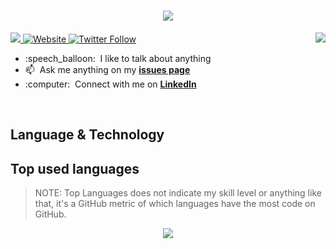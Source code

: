 <h1 align="center">
  <a href="https://git.io/typing-svg">
    <img src="https://readme-typing-svg.herokuapp.com?center=true&vCenter=true&lines=Hi%2C+I'm+Eden+%F0%9F%91%8B;I'm+a+Full-stack+developer;I'm+a+code+lover">
  </a>
</h1>
<a href="https://github.com/baohoang2812">
  <img src="https://github-readme-stats.vercel.app/api?username=baohoang2812&hide=stars&show_icons=true&count_private=true&include_all_commits=true" align="right" />
</a>
<p align="left">
   <a href="https://github.com/baohoang2812">
   <img src="https://komarev.com/ghpvc/?username=baohoang2812&label=Views">
  </a>
  <a href="http://www.giabaohoang.me">
  <img alt="Website" src="https://img.shields.io/website?label=giabaohoang&logo=Firefox%20Browser&style=for-the-badge&up_color=%23353353&up_message=me&url=http%3A%2F%2Fwww.giabaohoang.me%2F">
  </a> 
  <a href="https://twitter.com/edenbaohoang">
  <img alt="Twitter Follow" src="https://img.shields.io/twitter/follow/edenbaohoang?color=1DA1F2&logo=twitter&style=for-the-badge">
  </a>
 
</p>
<ul>
  <li>
    :speech_balloon: &nbsp;I like to talk about anything
  </li>
   <li>
     📫 &nbsp;Ask me anything on my <a href="https://github.com/baohoang2812/baohoang2812/issues" target="_blank"><b>issues page</b></a>
  </li>
   <li>
    :computer: &nbsp;Connect with me on <a href="https://www.linkedin.com/in/edenhoang/" target="_blank"><b>LinkedIn</b></a>
  </li>
</ul>
<br/>
<!-- Language and technology-->
<h2 align="left">Language & Technology</h2>


<!-- Top Langs-->
<h2 align="left">Top used languages</h2>
<blockquote>NOTE: Top Languages does not indicate my skill level or anything like that, it's a GitHub metric of which languages have the most code on GitHub.</blockquote>
<p align="center">
  <a href="https://github.com/baohoang2812">
    <img src="https://github-readme-stats.vercel.app/api/top-langs/?username=baohoang2812&layout=compact&langs_count=10">
  </a> 
</p>


 

